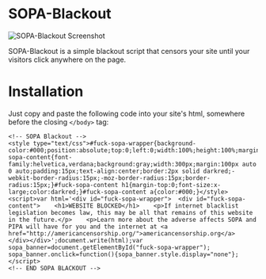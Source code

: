 SOPA-Blackout
=============
![SOPA-Blackout Screenshot](http://i.imgur.com/wNrFh.png "SOPA-Blackout Screenshot")

SOPA-Blackout is a simple blackout script that censors your site until your visitors click anywhere on the page.

Installation
============
Just copy and paste the following code into your site's html, somewhere before the closing `</body>` tag:

    <!-- SOPA Blackout -->
    <style type="text/css">#fuck-sopa-wrapper{background-color:#000;position:absolute;top:0;left:0;width:100%;height:100%;margin:0;padding:0;}#fuck-sopa-content{font-family:helvetica,verdana;background:gray;width:300px;margin:100px auto 0 auto;padding:15px;text-align:center;border:2px solid darkred;-webkit-border-radius:15px;-moz-border-radius:15px;border-radius:15px;}#fuck-sopa-content h1{margin-top:0;font-size:x-large;color:darkred;}#fuck-sopa-content a{color:#000;}</style><script>var html='<div id="fuck-sopa-wrapper">  <div id="fuck-sopa-content">    <h1>WEBSITE BLOCKED</h1>    <p>If internet blacklist legislation becomes law, this may be all that remains of this website in the future.</p>    <p>Learn more about the adverse affects SOPA and PIPA will have for you and the internet at <a href="http://americancensorship.org/">americancensorship.org</a>  </div></div>';document.write(html);var sopa_banner=document.getElementById("fuck-sopa-wrapper");
    sopa_banner.onclick=function(){sopa_banner.style.display="none"};</script>
    <!-- END SOPA BLACKOUT -->